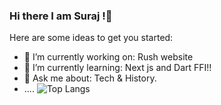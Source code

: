 ### Hi there I am Suraj !👋

Here are some ideas to get you started:

- 🔭 I’m currently working on: Rush website
- 🌱 I’m currently learning: Next js and Dart FFI!!
- 💬 Ask me about: Tech & History.
- ....
  ![Top Langs](https://github-readme-stats.vercel.app/api/top-langs/?username=anuraghazra&layout=compact)









